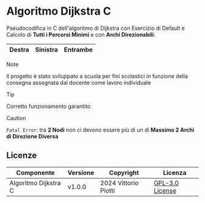 # Algoritmo Dijkstra C
Pseudocodifica in C dell'algoritmo di Dijkstra con Esercizio di Default e Calcolo di **Tutti i Percorsi Minimi** e con **Archi Direzionabili**:

|Destra|Sinistra|Entrambe|
|---|---|---|


> [!NOTE]
> Il progetto è stato sviluppato a scuola per fini scolastici in funzione della consegna assegnata dal docente come lavoro individuale



> [!TIP]
> Corretto funzionamento garantito

> [!CAUTION] 
> `Fatal Error`: tra **2 Nodi** non ci devono essere più di un di **Massimo 2 Archi di Direzione Diversa**


## Licenze

| Componente         | Versione  | Copyright                         | Licenza                                                       |
|--------------------|-----------|-----------------------------------|---------------------------------------------------------------|
| Algoritmo Dijkstra C | v1.0.0    | 2024 Vittorio Piotti              | [GPL-3.0 License](https://github.com/vittorioPiotti/Algoritmo-Dijkstra-C/blob/main/LICENSE.md) |
